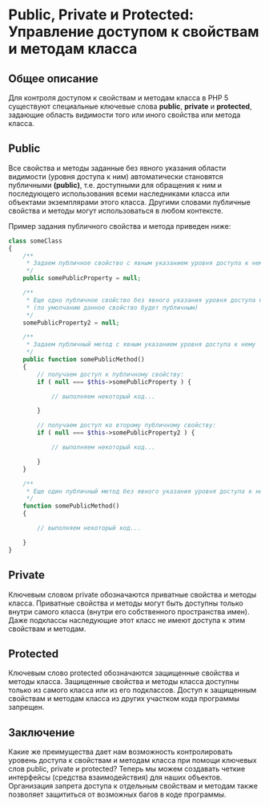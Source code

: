 Public, Private и Protected: Управление доступом к свойствам и методам класса
=============================================================================
## Общее описание
Для контроля доступом к свойствам и методам класса в PHP 5 существуют специальные ключевые слова **public**, **private** и **protected**, задающие область видимости того или иного свойства или метода класса.

## Public
Все свойства и методы заданные без явного указания области видимости (уровня доступа к ним) автоматически становятся публичными **(public)**, т.е. доступными для обращения к ним и последующего использования всеми наследниками класса или объектами экземплярами этого класса. Другими словами публичные свойства и методы могут использоваться в любом контексте.

Пример задания публичного свойства и метода приведен ниже:
```php
class someClass
{
    /**
     * Задаем публичное свойство с явным указанием уровня доступа к нему
     */
    public somePublicProperty = null;

    /**
     * Еще одно публичное свойство без явного указания уровня доступа к нему
     * (по умолчанию данное свойство будет публичным)
     */
    somePublicProperty2 = null;

    /**
     * Задаем публичный метод с явным указанием уровня доступа к нему
     */
    public function somePublicMethod()
    {
        // получаем доступ к публичному свойству:
        if ( null === $this->somePublicProperty ) {

            // выполняем некоторый код...

        }

        // получаем доступ ко второму публичному свойству:
        if ( null === $this->somePublicProperty2 ) {

            // выполняем некоторый код...

        }
    }

    /**
     * Еще один публичный метод без явного указания уровня доступа к нему
     */
    function somePublicMethod()
    {

        // выполняем некоторый код...

    }
}
```


## Private
Ключевым словом private обозначаются приватные свойства и методы класса. Приватные свойства и методы могут быть доступны только внутри самого класса (внутри его собственного пространства имен). Даже подклассы наследующие этот класс не имеют доступа к этим свойствам и методам.


## Protected
Ключевым слово protected обозначаются защищенные свойства и методы класса. Защищенные свойства и методы класса доступны только из самого класса или из его подклассов. Доступ к защищенным свойствам и методам класса из других участком кода программы запрещен.


## Заключение
Какие же преимущества дает нам возможность контролировать уровень доступа к свойствам и методам класса при помощи ключевых слов public, private и protected? Теперь мы можем создавать четкие интерфейсы (средства взаимодействия) для наших объектов. Организация запрета доступа к отдельным свойствам и методам также позволяет защититься от возможных багов в коде программы.



